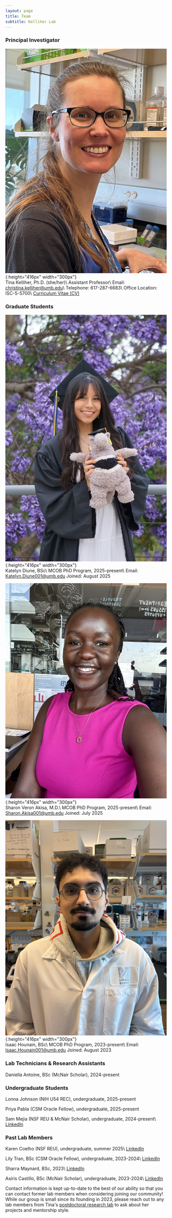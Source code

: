 ```yaml
---
layout: page
title: Team
subtitle: Kelliher Lab
---
```


### Principal Investigator
![Tina](/lab_photos/2023-spring_Tina-5.jpeg){:height="416px" width="300px"}
<br />
Tina Kelliher, Ph.D. (she/her)\\
Assistant Professor\\
Email: christina.kelliher@umb.edu\\
Telephone: 617-287-6683\\
Office Location: ISC-5-5700\\
<a href="https://cmk35.github.io/Kelliher_CV_Aug2025.pdf" target="_blank">Curriculum Vitae (CV)</a>

### Graduate Students

![Katelyn](/lab_photos/KD_DSC08296_crop.jpg){:height="416px" width="300px"}
<br />
Katelyn Diune, BSc\\
MCOB PhD Program, 2025-present\\
Email: Katelyn.Diune001@umb.edu
Joined: August 2025

![Sharon](/lab_photos/SVA_IMG_0376.jpg){:height="416px" width="300px"}
<br />
Sharon Veron Akisa, M.D.\\
MCOB PhD Program, 2025-present\\
Email: Sharon.Akisa001@umb.edu
Joined: July 2025

![Isaac](/lab_photos/IH_lab_photo.jpg){:height="416px" width="300px"}
<br />
Isaac Hounain, BSc\\
MCOB PhD Program, 2023-present\\
Email: Isaac.Hounain001@umb.edu
Joined: August 2023

### Lab Technicians & Research Assistants

Daniella Antoine, BSc (McNair Scholar), 2024-present

### Undergraduate Students

Lonna Johnson (NIH U54 REC), undergraduate, 2025-present

Priya Pabla (CSM Oracle Fellow), undergraduate, 2025-present

Sam Mejia (NSF REU & McNair Scholar), undergraduate, 2024-present\\
<a href="https://www.linkedin.com/in/samantha-mejia03/" target="_blank">LinkedIn</a>

### Past Lab Members

Karen Coelho (NSF REU), undergraduate, summer 2025\\
<a href="https://www.linkedin.com/in/karen-miranda-coelho-b48246306/" target="_blank">LinkedIn</a>

Lily Tran, BSc (CSM Oracle Fellow), undergraduate, 2023-2024\\
<a href="https://www.linkedin.com/in/lilytran004/" target="_blank">LinkedIn</a>

Sharra Maynard, BSc, 2023\\
<a href="https://www.linkedin.com/in/sharramaynard/" target="_blank">LinkedIn</a>

Asiris Castillo, BSc (McNair Scholar), undergraduate, 2023-2024\\
<a href="https://www.linkedin.com/in/asiris-castillo-980a5420a/" target="_blank">LinkedIn</a>

Contact information is kept up-to-date to the best of our ability so that you can contact former lab members when considering joining our community! While our group is small since its founding in 2023, please reach out to any lab members from Tina's <a href="https://geiselmed.dartmouth.edu/dunlaploros/members/" target="_blank">postdoctoral research lab</a> to ask about her projects and mentorship style.
